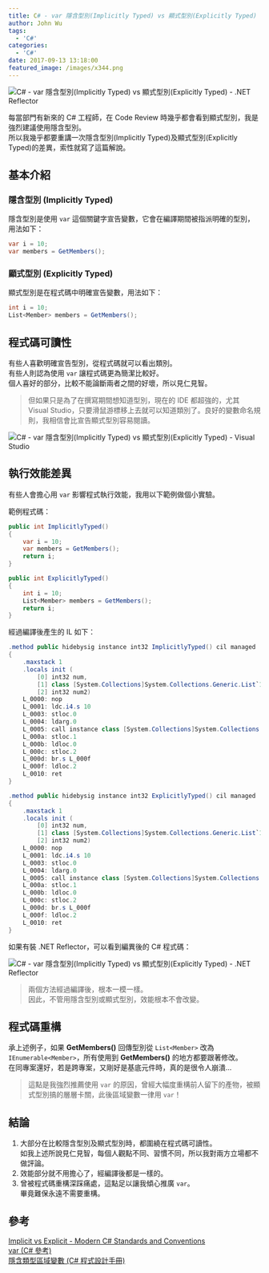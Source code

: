 ```yaml
---
title: C# - var 隱含型別(Implicitly Typed) vs 顯式型別(Explicitly Typed)
author: John Wu
tags:
  - 'C#'
categories:
  - 'C#'
date: 2017-09-13 13:18:00
featured_image: /images/x344.png
---
```

![C# - var 隱含型別(Implicitly Typed) vs 顯式型別(Explicitly Typed) - .NET Reflector](/images/x344.png)

每當部門有新來的 C# 工程師，在 Code Review 時幾乎都會看到顯式型別，我是強烈建議使用隱含型別。  
所以我幾乎都要重講一次隱含型別(Implicitly Typed)及顯式型別(Explicitly Typed)的差異，索性就寫了這篇解說。  

<!-- more -->

## 基本介紹

### 隱含型別 (Implicitly Typed)

隱含型別是使用 `var` 這個關鍵字宣告變數，它會在編譯期間被指派明確的型別，用法如下：
```cs
var i = 10; 
var members = GetMembers();
```

### 顯式型別 (Explicitly Typed)

顯式型別是在程式碼中明確宣告變數，用法如下：
```cs
int i = 10;
List<Member> members = GetMembers();
```

## 程式碼可讀性

有些人喜歡明確宣告型別，從程式碼就可以看出類別。  
有些人則認為使用 `var` 讓程式碼更為簡潔比較好。  
個人喜好的部分，比較不能論斷兩者之間的好壞，所以見仁見智。  

> 但如果只是為了在撰寫期間想知道型別，現在的 IDE 都超強的，尤其 Visual Studio，只要滑鼠游標移上去就可以知道類別了。良好的變數命名規則，我相信會比宣告顯式型別容易閱讀。  

![C# - var 隱含型別(Implicitly Typed) vs 顯式型別(Explicitly Typed) - Visual Studio](/images/x343.png)

## 執行效能差異

有些人會擔心用 `var` 影響程式執行效能，我用以下範例做個小實驗。

範例程式碼：
```cs
public int ImplicitlyTyped()
{
    var i = 10;
    var members = GetMembers();
    return i;
}

public int ExplicitlyTyped()
{
    int i = 10;
    List<Member> members = GetMembers();
    return i;
}
```

經過編譯後產生的 IL 如下：
```cs
.method public hidebysig instance int32 ImplicitlyTyped() cil managed
{
    .maxstack 1
    .locals init (
        [0] int32 num,
        [1] class [System.Collections]System.Collections.Generic.List`1<class Example.Member> list,
        [2] int32 num2)
    L_0000: nop 
    L_0001: ldc.i4.s 10
    L_0003: stloc.0 
    L_0004: ldarg.0 
    L_0005: call instance class [System.Collections]System.Collections.Generic.List`1<class Example.Member> Example.MyExample::GetMembers()
    L_000a: stloc.1 
    L_000b: ldloc.0 
    L_000c: stloc.2 
    L_000d: br.s L_000f
    L_000f: ldloc.2 
    L_0010: ret 
}

.method public hidebysig instance int32 ExplicitlyTyped() cil managed
{
    .maxstack 1
    .locals init (
        [0] int32 num,
        [1] class [System.Collections]System.Collections.Generic.List`1<class Example.Member> list,
        [2] int32 num2)
    L_0000: nop 
    L_0001: ldc.i4.s 10
    L_0003: stloc.0 
    L_0004: ldarg.0 
    L_0005: call instance class [System.Collections]System.Collections.Generic.List`1<class Example.Member> Example.MyExample::GetMembers()
    L_000a: stloc.1 
    L_000b: ldloc.0 
    L_000c: stloc.2 
    L_000d: br.s L_000f
    L_000f: ldloc.2 
    L_0010: ret 
}
```

如果有裝 .NET Reflector，可以看到編異後的 C# 程式碼：  

![C# - var 隱含型別(Implicitly Typed) vs 顯式型別(Explicitly Typed) - .NET Reflector](/images/x344.png)

> 兩個方法經過編譯後，根本一模一樣。  
> 因此，不管用隱含型別或顯式型別，效能根本不會改變。  

## 程式碼重構

承上述例子，如果 **GetMembers()** 回傳型別從 `List<Member>` 改為 `IEnumerable<Member>`，所有使用到 **GetMembers()** 的地方都要跟著修改。  
在同專案還好，若是跨專案，又剛好是基底元件時，真的是很令人崩潰...

> 這點是我強烈推薦使用 `var` 的原因，曾經大幅度重構前人留下的產物，被顯式型別搞的層層卡關，此後區域變數一律用 `var`！  

## 結論

1. 大部分在比較隱含型別及顯式型別時，都圍繞在程式碼可讀性。  
如我上述所說見仁見智，每個人觀點不同、習慣不同，所以我對兩方立場都不做評論。  
2. 效能部分就不用擔心了，經編譯後都是一樣的。  
3. 曾被程式碼重構深踩痛處，這點足以讓我傾心推廣 `var`。  
畢竟難保永遠不需要重構。

## 參考

[Implicit vs Explicit - Modern C# Standards and Conventions](http://blog.devbot.net/conventions-implicit/)  
[var (C# 參考)](https://docs.microsoft.com/zh-tw/dotnet/csharp/language-reference/keywords/var)  
[隱含類型區域變數 (C# 程式設計手冊)](https://docs.microsoft.com/zh-tw/dotnet/csharp/programming-guide/classes-and-structs/implicitly-typed-local-variables)  